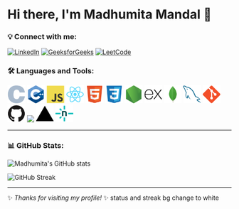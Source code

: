 # Hi there, I'm Madhumita Mandal 👋  

### 💡 Connect with me:
[![LinkedIn](https://img.shields.io/badge/LinkedIn-7AA2F7?style=for-the-badge&logo=linkedin&logoColor=white)](https://www.linkedin.com/in/madhumita-mandal-2b2169346/)
[![GeeksforGeeks](https://img.shields.io/badge/GeeksforGeeks-8FD14F?style=for-the-badge&logo=geeksforgeeks&logoColor=white)](https://www.geeksforgeeks.org/user/madhumitam0ca8/)
[![LeetCode](https://img.shields.io/badge/LeetCode-F6C55F?style=for-the-badge&logo=leetcode&logoColor=black)](https://leetcode.com/u/madhuuuuuuu/)


### 🛠️ Languages and Tools:
<p>

<img src="https://raw.githubusercontent.com/devicons/devicon/master/icons/c/c-original.svg" width="40"/> 
<img src="https://raw.githubusercontent.com/devicons/devicon/master/icons/cplusplus/cplusplus-original.svg" width="40"/> 
<img src="https://raw.githubusercontent.com/devicons/devicon/master/icons/javascript/javascript-original.svg" width="40"/> 
<img src="https://raw.githubusercontent.com/devicons/devicon/master/icons/react/react-original.svg" width="40"/> 
<img src="https://raw.githubusercontent.com/devicons/devicon/master/icons/html5/html5-original.svg" width="40"/> 
<img src="https://raw.githubusercontent.com/devicons/devicon/master/icons/css3/css3-original.svg" width="40"/> 
<img src="https://raw.githubusercontent.com/devicons/devicon/master/icons/nodejs/nodejs-original.svg" width="40"/> 
<img src="https://raw.githubusercontent.com/devicons/devicon/master/icons/express/express-original.svg" width="40"/> 
<img src="https://raw.githubusercontent.com/devicons/devicon/master/icons/mongodb/mongodb-original.svg" width="40"/> 
<img src="https://raw.githubusercontent.com/devicons/devicon/master/icons/mysql/mysql-original.svg" width="40"/> 
<img src="https://raw.githubusercontent.com/devicons/devicon/master/icons/git/git-original.svg" width="40"/> 
<img src="https://raw.githubusercontent.com/devicons/devicon/master/icons/github/github-original.svg" width="40"/> 
<img src="https://www.vectorlogo.zone/logos/getpostman/getpostman-icon.svg" width="40"/> 
<img src="https://raw.githubusercontent.com/devicons/devicon/master/icons/vercel/vercel-original.svg" width="40"/> 
<img src="https://raw.githubusercontent.com/devicons/devicon/master/icons/netlify/netlify-original.svg" width="40"/> 


</p>

---
### 📊 GitHub Stats:
![Madhumita's GitHub stats](https://github-readme-stats.vercel.app/api?username=madhumitaaa&show_icons=true&theme=default&bg_color=FFFFFF)

![GitHub Streak](https://github-readme-streak-stats.herokuapp.com/?user=madhumitaaa&theme=default&background=FFFFFF)


---

✨ _Thanks for visiting my profile!_ ✨ status and streak bg change to white
